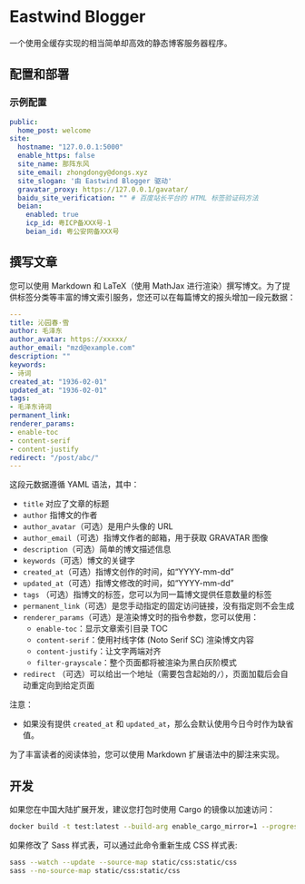 # Eastwind Blogger

一个使用全缓存实现的相当简单却高效的静态博客服务器程序。


## 配置和部署

### 示例配置

```yaml
public:
  home_post: welcome
site:
  hostname: "127.0.0.1:5000"
  enable_https: false
  site_name: 那阵东风
  site_email: zhongdongy@dongs.xyz
  site_slogan: '由 Eastwind Blogger 驱动'
  gravatar_proxy: https://127.0.0.1/gavatar/
  baidu_site_verification: "" # 百度站长平台的 HTML 标签验证码方法
  beian:
    enabled: true
    icp_id: 粤ICP备XXX号-1
    beian_id: 粤公安网备XXX号
```

## 撰写文章

您可以使用 Markdown 和 LaTeX（使用 MathJax 进行渲染）撰写博文。为了提供标签分类等丰富的博文索引服务，您还可以在每篇博文的报头增加一段元数据：

```yaml
---
title: 沁园春·雪
author: 毛泽东
author_avatar: https://xxxxx/
author_email: "mzd@example.com"
description: ""
keywords: 
- 诗词
created_at: "1936-02-01"
updated_at: "1936-02-01"
tags:
- 毛泽东诗词
permanent_link: 
renderer_params: 
- enable-toc
- content-serif
- content-justify
redirect: "/post/abc/"
---
```

这段元数据遵循 YAML 语法，其中：
- `title` 对应了文章的标题
- `author` 指博文的作者
- `author_avatar`（可选）是用户头像的 URL
- `author_email`（可选）指博文作者的邮箱，用于获取 GRAVATAR 图像
- `description`（可选）简单的博文描述信息
- `keywords`（可选）博文的关键字
- `created_at`（可选）指博文创作的时间，如“YYYY-mm-dd”
- `updated_at`（可选）指博文修改的时间，如“YYYY-mm-dd”
- `tags` （可选）指博文的标签，您可以为同一篇博文提供任意数量的标签
- `permanent_link`（可选）是您手动指定的固定访问链接，没有指定则不会生成
- `renderer_params`（可选）是渲染博文时的指令参数，您可以使用：
  - `enable-toc`：显示文章索引目录 TOC
  - `content-serif`：使用衬线字体 (Noto Serif SC) 渲染博文内容
  - `content-justify`：让文字两端对齐
  - `filter-grayscale`：整个页面都将被渲染为黑白灰阶模式
- `redirect` （可选）可以给出一个地址（需要包含起始的`/`），页面加载后会自动重定向到给定页面

注意：

- 如果没有提供 `created_at` 和 `updated_at`，那么会默认使用今日今时作为缺省值。

为了丰富读者的阅读体验，您可以使用 Markdown 扩展语法中的脚注来实现。

## 开发

如果您在中国大陆扩展开发，建议您打包时使用 Cargo 的镜像以加速访问：

```bash
docker build -t test:latest --build-arg enable_cargo_mirror=1 --progress=plain .
```

如果修改了 Sass 样式表，可以通过此命令重新生成 CSS 样式表:

```bash
sass --watch --update --source-map static/css:static/css
sass --no-source-map static/css:static/css
```
